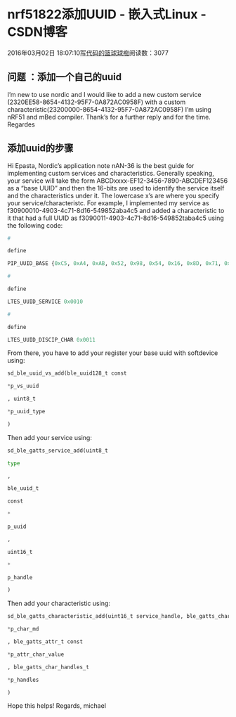 
# nrf51822添加UUID - 嵌入式Linux - CSDN博客

2016年03月02日 18:07:10[写代码的篮球球痴](https://me.csdn.net/weiqifa0)阅读数：3077


## 问题 ：添加一个自己的uuid
I’m new to use nordic and I would like to add a new custom service (2320EE58-8654-4132-95F7-0A872AC0958F) with a custom characteristic(23200000-8654-4132-95F7-0A872AC0958F) I’m using nRF51 and mBed compiler. Thank’s for a further reply and for the time. Regardes
## 添加uuid的步骤
Hi Epasta,
Nordic’s application note nAN-36 is the best guide for implementing custom services and characteristics.
Generally speaking, your service will take the form ABCDxxxx-EF12-3456-7890-ABCDEF123456 as a “base UUID” and then the 16-bits are used to identify the service itself and the characteristics under it. The lowercase x’s are where you specify your service/characteristc. For example, I implemented my service as f30900010-4903-4c71-8d16-549852aba4c5 and added a characteristic to it that had a full UUID as f3090011-4903-4c71-8d16-549852taba4c5 using the following code:
```python
#
```
```python
define
```
```python
PIP_UUID_BASE {0xC5, 0xA4, 0xAB, 0x52, 0x98, 0x54, 0x16, 0x8D, 0x71, 0x4C, 0x03, 0x4A, 0x00, 0x00, 0x09, 0xF3}
```
```python
#
```
```python
define
```
```python
LTES_UUID_SERVICE 0x0010
```
```python
#
```
```python
define
```
```python
LTES_UUID_DISCIP_CHAR 0x0011
```
From there, you have to add your register your base uuid with softdevice using:
```python
sd_ble_uuid_vs_add(ble_uuid128_t const
```
```python
*p_vs_uuid
```
```python
, uint8_t
```
```python
*p_uuid_type
```
```python
)
```
Then add your service using:
```python
sd_ble_gatts_service_add(uint8_t
```
```python
type
```
```python
,
```
```python
ble_uuid_t
```
```python
const
```
```python
*
```
```python
p_uuid
```
```python
,
```
```python
uint16_t
```
```python
*
```
```python
p_handle
```
```python
)
```
Then add your characteristic using:
```python
sd_ble_gatts_characteristic_add(uint16_t service_handle, ble_gatts_char_md_t const
```
```python
*p_char_md
```
```python
, ble_gatts_attr_t const
```
```python
*p_attr_char_value
```
```python
, ble_gatts_char_handles_t
```
```python
*p_handles
```
```python
)
```
Hope this helps!
Regards, michael

